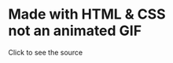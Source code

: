 <foreignObject width="100%" height="100%">
    <div class="container">
        <h1>Made with HTML &amp; CSS<br/>not an animated GIF</h1>
        <p>Click to see the source</p>
    </div>
</foreignObject>